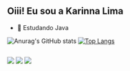 ## Oiii! Eu sou a Karinna Lima

- 🌱 Estudando Java

![Anurag's GitHub stats](https://github-readme-stats.vercel.app/api?username=karinnalims&show_icons=true&theme=radical)
[![Top Langs](https://github-readme-stats.vercel.app/api/top-langs/?username=karinnalims&theme=radical)](https://github.com/anuraghazra/github-readme-stats)

##

<div> 
  <a href="https://instagram.com/karinnalimaa" target="_blank"><img src="https://img.shields.io/badge/-Instagram-%23E4405F?style=for-the-badge&logo=instagram&logoColor=white" target="_blank"></a>
  <a href = "mailto:karinnalimaa@gmail.com"><img src="https://img.shields.io/badge/-Gmail-%23333?style=for-the-badge&logo=gmail&logoColor=white" target="_blank"></a>
  <a href="https://www.linkedin.com/in/karinnalima/" target="_blank"><img src="https://img.shields.io/badge/-LinkedIn-%230077B5?style=for-the-badge&logo=linkedin&logoColor=white" target="_blank"></a>
</div>

